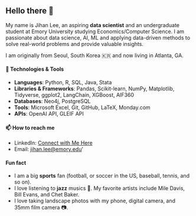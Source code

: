 ## Hello there 👋

My name is Jihan Lee, an aspiring **data scientist** and an undergraduate student at Emory University studying Economics/Computer Science.
I am passionate about data science, AI, ML and applying data-driven methods to solve real-world problems and provide valuable insights.

I am originally from Seoul, South Korea 🇰🇷 and now living in Atlanta, GA.

#### 🔧 Technologies & Tools
- **Languages**: Python, R, SQL, Java, Stata
- **Libraries & Frameworks**: Pandas, Scikit-learn, NumPy, Matplotlib, Tidyverse, ggplot2, LangChain, XGBoost, AIF360
- **Databases**: Neo4j, PostgreSQL
- **Tools**: Microsoft Excel, Git, GitHub, LaTeX, Monday.com
- **APIs**: OpenAI API, GLEIF API

#### 📫 How to reach me
- LinkedIn: [Connect with Me Here](https://www.linkedin.com/in/jihanlee01/)
- Email: jihan.lee@emory.edu'

#### Fun fact
- I am a big **sports** fan (football, or soccer in the US, baseball, tennis, and so on).
- I love listening to **jazz** musics 🎺. My favorite artists include Mile Davis, Bill Evans, and Chet Baker.
- I love taking landscape photos with my phone, digital camera, and 35mm film camera 📷.

<!--
**jihan-lee01/jihan-lee01** is a ✨ _special_ ✨ repository because its `README.md` (this file) appears on your GitHub profile.

Here are some ideas to get you started:

- 🔭 I’m currently working on ...
- 🌱 I’m currently learning ...
- 👯 I’m looking to collaborate on ...
- 🤔 I’m looking for help with ...
- 💬 Ask me about ...
- 📫 How to reach me: ...
- 😄 Pronouns: ...
- ⚡ Fun fact: ...
-->
